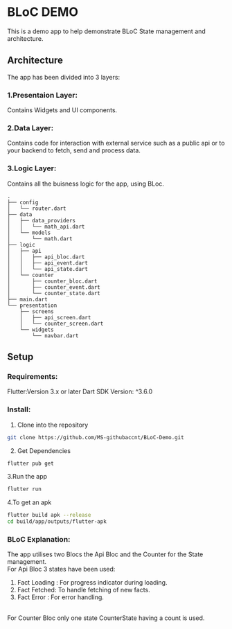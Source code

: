 # BLoC DEMO
This is a demo app to help demonstrate BLoC State management and architecture.<br>

## Architecture
The app has been divided into 3 layers:<br>
### 1.Presentaion Layer:
Contains Widgets and UI components.<br>
### 2.Data Layer: 
Contains code for interaction with external service such as a public api or to your backend to fetch, send and process data.<br>
### 3.Logic Layer: 
Contains all the buisness logic for the app, using BLoc.<br>
```
.
├── config
│   └── router.dart
├── data
│   ├── data_providers
│   │   └── math_api.dart
│   └── models
│       └── math.dart
├── logic
│   ├── api
│   │   ├── api_bloc.dart
│   │   ├── api_event.dart
│   │   └── api_state.dart
│   └── counter
│       ├── counter_bloc.dart
│       ├── counter_event.dart
│       └── counter_state.dart
├── main.dart
└── presentation
    ├── screens
    │   ├── api_screen.dart
    │   └── counter_screen.dart
    └── widgets
        └── navbar.dart

```
## Setup
### Requirements:
Flutter:Version 3.x or later
Dart SDK Version: ^3.6.0
### Install:
1. Clone into the repository
```bash
git clone https://github.com/MS-githubaccnt/BLoC-Demo.git
```
2. Get Dependencies
```bash
flutter pub get
```
3.Run the app
```bash
flutter run
```
4.To get an apk
```bash
flutter build apk --release
cd build/app/outputs/flutter-apk
```

### BLoC Explanation:
The app utilises two Blocs the Api Bloc and the Counter for the State management.<br>
For Api Bloc 3 states have been used:
1. Fact Loading : For progress indicator during loading.
2. Fact Fetched: To handle fetching of new facts.
3. Fact Error : For error handling.
<br>
For Counter Bloc only one state CounterState having a count is used.<br>